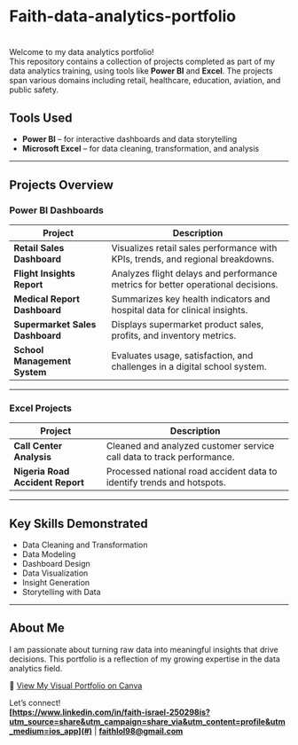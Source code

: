 # Faith-data-analytics-portfolio
# 
Welcome to my data analytics portfolio!  
This repository contains a collection of projects completed as part of my data analytics training, using tools like **Power BI** and **Excel**. The projects span various domains including retail, healthcare, education, aviation, and public safety.

## Tools Used
- **Power BI** – for interactive dashboards and data storytelling  
- **Microsoft Excel** – for data cleaning, transformation, and analysis

---

##  Projects Overview

###  Power BI Dashboards
| Project | Description |
|--------|-------------|
| **Retail Sales Dashboard** | Visualizes retail sales performance with KPIs, trends, and regional breakdowns. |
| **Flight Insights Report** | Analyzes flight delays and performance metrics for better operational decisions. |
| **Medical Report Dashboard** | Summarizes key health indicators and hospital data for clinical insights. |
| **Supermarket Sales Dashboard** | Displays supermarket product sales, profits, and inventory metrics. |
| **School Management System** | Evaluates usage, satisfaction, and challenges in a digital school system. |

---

###  Excel Projects
| Project | Description |
|--------|-------------|
| **Call Center Analysis** | Cleaned and analyzed customer service call data to track performance. |
| **Nigeria Road Accident Report** | Processed national road accident data to identify trends and hotspots. |

---

##  Key Skills Demonstrated
- Data Cleaning and Transformation  
- Data Modeling  
- Dashboard Design  
- Data Visualization  
- Insight Generation  
- Storytelling with Data

---
##  About Me
I am passionate about turning raw data into meaningful insights that drive decisions. This portfolio is a reflection of my growing expertise in the data analytics field.

📁 [View My Visual Portfolio on Canva](https://www.canva.com/design/DAGtNZJ2FPs/xWMq7epulyIqAHv2Uaz5iw/edit?utm_content=DAGtNZJ2FPs&utm_campaign=designshare&utm_medium=link2&utm_source=sharebutton)

Let’s connect!  
**[https://www.linkedin.com/in/faith-israel-250298is?utm_source=share&utm_campaign=share_via&utm_content=profile&utm_medium=ios_app](#)** | **[faithlol98@gmail.com](#)**


